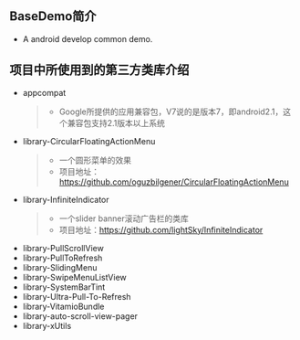 ## BaseDemo简介
* A android develop common demo.

## 项目中所使用到的第三方类库介绍
* appcompat
  > * Google所提供的应用兼容包，V7说的是版本7，即android2.1，这个兼容包支持2.1版本以上系统
* library-CircularFloatingActionMenu
  > * 一个圆形菜单的效果
  > * 项目地址：https://github.com/oguzbilgener/CircularFloatingActionMenu
* library-InfiniteIndicator
  > * 一个slider banner滚动广告栏的类库
  > * 项目地址：https://github.com/lightSky/InfiniteIndicator
* library-PullScrollView
* library-PullToRefresh	
* library-SlidingMenu	
* library-SwipeMenuListView	
* library-SystemBarTint	
* library-Ultra-Pull-To-Refresh	
* library-VitamioBundle	
* library-auto-scroll-view-pager	
* library-xUtils
